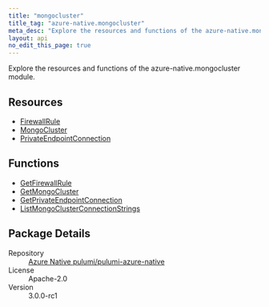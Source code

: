 ```yaml
---
title: "mongocluster"
title_tag: "azure-native.mongocluster"
meta_desc: "Explore the resources and functions of the azure-native.mongocluster module."
layout: api
no_edit_this_page: true
---
```


<!-- WARNING: this file was generated by Pulumi Docs Generator. -->
<!-- Do not edit by hand unless you're certain you know what you are doing! -->

Explore the resources and functions of the azure-native.mongocluster module.

<h2 id="resources">Resources</h2>
<ul class="api">
    <li><a href="firewallrule/" title="FirewallRule">FirewallRule</a></li>
    <li><a href="mongocluster/" title="MongoCluster">MongoCluster</a></li>
    <li><a href="privateendpointconnection/" title="PrivateEndpointConnection">PrivateEndpointConnection</a></li>
</ul>

<h2 id="functions">Functions</h2>
<ul class="api">
    <li><a href="getfirewallrule/" title="GetFirewallRule">GetFirewallRule</a></li>
    <li><a href="getmongocluster/" title="GetMongoCluster">GetMongoCluster</a></li>
    <li><a href="getprivateendpointconnection/" title="GetPrivateEndpointConnection">GetPrivateEndpointConnection</a></li>
    <li><a href="listmongoclusterconnectionstrings/" title="ListMongoClusterConnectionStrings">ListMongoClusterConnectionStrings</a></li>
</ul>

<h2 id="package-details">Package Details</h2>
<dl class="package-details">
	<dt>Repository</dt>
	<dd><a href="https://github.com/pulumi/pulumi-azure-native">Azure Native pulumi/pulumi-azure-native</a></dd>
	<dt>License</dt>
	<dd>Apache-2.0</dd>
	<dt>Version</dt>
	<dd>3.0.0-rc1</dd>
</dl>

